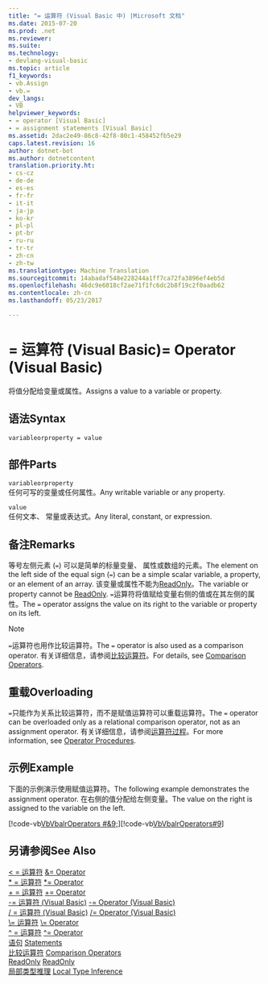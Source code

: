 ```yaml
---
title: "= 运算符 (Visual Basic 中) |Microsoft 文档"
ms.date: 2015-07-20
ms.prod: .net
ms.reviewer: 
ms.suite: 
ms.technology:
- devlang-visual-basic
ms.topic: article
f1_keywords:
- vb.Assign
- vb.=
dev_langs:
- VB
helpviewer_keywords:
- = operator [Visual Basic]
- = assignment statements [Visual Basic]
ms.assetid: 2dac2e49-86c8-42f8-80c1-458452fb5e29
caps.latest.revision: 16
author: dotnet-bot
ms.author: dotnetcontent
translation.priority.ht:
- cs-cz
- de-de
- es-es
- fr-fr
- it-it
- ja-jp
- ko-kr
- pl-pl
- pt-br
- ru-ru
- tr-tr
- zh-cn
- zh-tw
ms.translationtype: Machine Translation
ms.sourcegitcommit: 14abadaf548e228244a1ff7ca72fa3896ef4eb5d
ms.openlocfilehash: 46dc9e6018cf2ae71f1fc6dc2b8f19c2f0aadb62
ms.contentlocale: zh-cn
ms.lasthandoff: 05/23/2017

---
```

# <a name="-operator-visual-basic"></a><span data-ttu-id="2cbb7-102">= 运算符 (Visual Basic)</span><span class="sxs-lookup"><span data-stu-id="2cbb7-102">= Operator (Visual Basic)</span></span>
<span data-ttu-id="2cbb7-103">将值分配给变量或属性。</span><span class="sxs-lookup"><span data-stu-id="2cbb7-103">Assigns a value to a variable or property.</span></span>  
  
## <a name="syntax"></a><span data-ttu-id="2cbb7-104">语法</span><span class="sxs-lookup"><span data-stu-id="2cbb7-104">Syntax</span></span>  
  
```  
variableorproperty = value  
```  
  
## <a name="parts"></a><span data-ttu-id="2cbb7-105">部件</span><span class="sxs-lookup"><span data-stu-id="2cbb7-105">Parts</span></span>  
 `variableorproperty`  
 <span data-ttu-id="2cbb7-106">任何可写的变量或任何属性。</span><span class="sxs-lookup"><span data-stu-id="2cbb7-106">Any writable variable or any property.</span></span>  
  
 `value`  
 <span data-ttu-id="2cbb7-107">任何文本、 常量或表达式。</span><span class="sxs-lookup"><span data-stu-id="2cbb7-107">Any literal, constant, or expression.</span></span>  
  
## <a name="remarks"></a><span data-ttu-id="2cbb7-108">备注</span><span class="sxs-lookup"><span data-stu-id="2cbb7-108">Remarks</span></span>  
 <span data-ttu-id="2cbb7-109">等号左侧元素 (`=`) 可以是简单的标量变量、 属性或数组的元素。</span><span class="sxs-lookup"><span data-stu-id="2cbb7-109">The element on the left side of the equal sign (`=`) can be a simple scalar variable, a property, or an element of an array.</span></span> <span data-ttu-id="2cbb7-110">该变量或属性不能为[ReadOnly](../../../visual-basic/language-reference/modifiers/readonly.md)。</span><span class="sxs-lookup"><span data-stu-id="2cbb7-110">The variable or property cannot be [ReadOnly](../../../visual-basic/language-reference/modifiers/readonly.md).</span></span> <span data-ttu-id="2cbb7-111">`=`运算符将值赋给变量右侧的值或在其左侧的属性。</span><span class="sxs-lookup"><span data-stu-id="2cbb7-111">The `=` operator assigns the value on its right to the variable or property on its left.</span></span>  
  
> [!NOTE]
>  <span data-ttu-id="2cbb7-112">`=`运算符也用作比较运算符。</span><span class="sxs-lookup"><span data-stu-id="2cbb7-112">The `=` operator is also used as a comparison operator.</span></span> <span data-ttu-id="2cbb7-113">有关详细信息，请参阅[比较运算符](../../../visual-basic/language-reference/operators/comparison-operators.md)。</span><span class="sxs-lookup"><span data-stu-id="2cbb7-113">For details, see [Comparison Operators](../../../visual-basic/language-reference/operators/comparison-operators.md).</span></span>  
  
## <a name="overloading"></a><span data-ttu-id="2cbb7-114">重载</span><span class="sxs-lookup"><span data-stu-id="2cbb7-114">Overloading</span></span>  
 <span data-ttu-id="2cbb7-115">`=`只能作为关系比较运算符，而不是赋值运算符可以重载运算符。</span><span class="sxs-lookup"><span data-stu-id="2cbb7-115">The `=` operator can be overloaded only as a relational comparison operator, not as an assignment operator.</span></span> <span data-ttu-id="2cbb7-116">有关详细信息，请参阅[运算符过程](../../../visual-basic/programming-guide/language-features/procedures/operator-procedures.md)。</span><span class="sxs-lookup"><span data-stu-id="2cbb7-116">For more information, see [Operator Procedures](../../../visual-basic/programming-guide/language-features/procedures/operator-procedures.md).</span></span>  
  
## <a name="example"></a><span data-ttu-id="2cbb7-117">示例</span><span class="sxs-lookup"><span data-stu-id="2cbb7-117">Example</span></span>  
 <span data-ttu-id="2cbb7-118">下面的示例演示使用赋值运算符。</span><span class="sxs-lookup"><span data-stu-id="2cbb7-118">The following example demonstrates the assignment operator.</span></span> <span data-ttu-id="2cbb7-119">在右侧的值分配给左侧变量。</span><span class="sxs-lookup"><span data-stu-id="2cbb7-119">The value on the right is assigned to the variable on the left.</span></span>  
  
 <span data-ttu-id="2cbb7-120">[!code-vb[VbVbalrOperators #&9;](../../../visual-basic/language-reference/operators/codesnippet/VisualBasic/assignment-operator_1.vb)]</span><span class="sxs-lookup"><span data-stu-id="2cbb7-120">[!code-vb[VbVbalrOperators#9](../../../visual-basic/language-reference/operators/codesnippet/VisualBasic/assignment-operator_1.vb)]</span></span>  
  
## <a name="see-also"></a><span data-ttu-id="2cbb7-121">另请参阅</span><span class="sxs-lookup"><span data-stu-id="2cbb7-121">See Also</span></span>  
 <span data-ttu-id="2cbb7-122">[< = 运算符](../../../visual-basic/language-reference/operators/and-assignment-operator.md) </span><span class="sxs-lookup"><span data-stu-id="2cbb7-122">[&= Operator](../../../visual-basic/language-reference/operators/and-assignment-operator.md) </span></span>  
<span data-ttu-id="2cbb7-123"> [* = 运算符](../../../visual-basic/language-reference/operators/multiplication-assignment-operator.md) </span><span class="sxs-lookup"><span data-stu-id="2cbb7-123"> [*= Operator](../../../visual-basic/language-reference/operators/multiplication-assignment-operator.md) </span></span>  
<span data-ttu-id="2cbb7-124"> [+ = 运算符](../../../visual-basic/language-reference/operators/addition-assignment-operator.md) </span><span class="sxs-lookup"><span data-stu-id="2cbb7-124"> [+= Operator](../../../visual-basic/language-reference/operators/addition-assignment-operator.md) </span></span>  
<span data-ttu-id="2cbb7-125"> [-= 运算符 (Visual Basic)](../../../visual-basic/language-reference/operators/subtraction-assignment-operator.md) </span><span class="sxs-lookup"><span data-stu-id="2cbb7-125"> [-= Operator (Visual Basic)](../../../visual-basic/language-reference/operators/subtraction-assignment-operator.md) </span></span>  
<span data-ttu-id="2cbb7-126"> [/ = 运算符 (Visual Basic)](../../../visual-basic/language-reference/operators/floating-point-division-assignment-operator.md) </span><span class="sxs-lookup"><span data-stu-id="2cbb7-126"> [/= Operator (Visual Basic)](../../../visual-basic/language-reference/operators/floating-point-division-assignment-operator.md) </span></span>  
<span data-ttu-id="2cbb7-127"> [\\= 运算符](../../../visual-basic/language-reference/operators/integer-division-assignment-operator.md) </span><span class="sxs-lookup"><span data-stu-id="2cbb7-127"> [\\= Operator](../../../visual-basic/language-reference/operators/integer-division-assignment-operator.md) </span></span>  
<span data-ttu-id="2cbb7-128"> [^ = 运算符](../../../visual-basic/language-reference/operators/exponentiation-assignment-operator.md) </span><span class="sxs-lookup"><span data-stu-id="2cbb7-128"> [^= Operator](../../../visual-basic/language-reference/operators/exponentiation-assignment-operator.md) </span></span>  
<span data-ttu-id="2cbb7-129"> [语句](../../../visual-basic/programming-guide/language-features/statements.md) </span><span class="sxs-lookup"><span data-stu-id="2cbb7-129"> [Statements](../../../visual-basic/programming-guide/language-features/statements.md) </span></span>  
<span data-ttu-id="2cbb7-130"> [比较运算符](../../../visual-basic/language-reference/operators/comparison-operators.md) </span><span class="sxs-lookup"><span data-stu-id="2cbb7-130"> [Comparison Operators](../../../visual-basic/language-reference/operators/comparison-operators.md) </span></span>  
<span data-ttu-id="2cbb7-131"> [ReadOnly](../../../visual-basic/language-reference/modifiers/readonly.md) </span><span class="sxs-lookup"><span data-stu-id="2cbb7-131"> [ReadOnly](../../../visual-basic/language-reference/modifiers/readonly.md) </span></span>  
<span data-ttu-id="2cbb7-132"> [局部类型推理](../../../visual-basic/programming-guide/language-features/variables/local-type-inference.md)</span><span class="sxs-lookup"><span data-stu-id="2cbb7-132"> [Local Type Inference](../../../visual-basic/programming-guide/language-features/variables/local-type-inference.md)</span></span>

